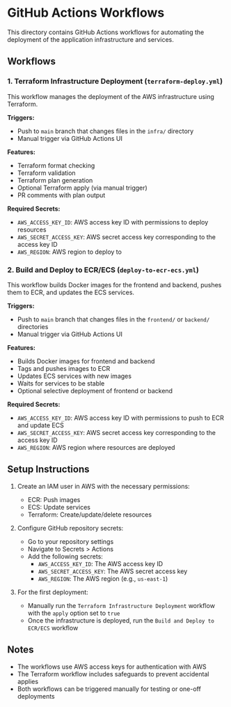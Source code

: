 # GitHub Actions Workflows

This directory contains GitHub Actions workflows for automating the deployment of the application infrastructure and services.

## Workflows

### 1. Terraform Infrastructure Deployment (`terraform-deploy.yml`)

This workflow manages the deployment of the AWS infrastructure using Terraform.

**Triggers:**
- Push to `main` branch that changes files in the `infra/` directory
- Manual trigger via GitHub Actions UI

**Features:**
- Terraform format checking
- Terraform validation
- Terraform plan generation
- Optional Terraform apply (via manual trigger)
- PR comments with plan output

**Required Secrets:**
- `AWS_ACCESS_KEY_ID`: AWS access key ID with permissions to deploy resources
- `AWS_SECRET_ACCESS_KEY`: AWS secret access key corresponding to the access key ID
- `AWS_REGION`: AWS region to deploy to

### 2. Build and Deploy to ECR/ECS (`deploy-to-ecr-ecs.yml`)

This workflow builds Docker images for the frontend and backend, pushes them to ECR, and updates the ECS services.

**Triggers:**
- Push to `main` branch that changes files in the `frontend/` or `backend/` directories
- Manual trigger via GitHub Actions UI

**Features:**
- Builds Docker images for frontend and backend
- Tags and pushes images to ECR
- Updates ECS services with new images
- Waits for services to be stable
- Optional selective deployment of frontend or backend

**Required Secrets:**
- `AWS_ACCESS_KEY_ID`: AWS access key ID with permissions to push to ECR and update ECS
- `AWS_SECRET_ACCESS_KEY`: AWS secret access key corresponding to the access key ID
- `AWS_REGION`: AWS region where resources are deployed

## Setup Instructions

1. Create an IAM user in AWS with the necessary permissions:
   - ECR: Push images
   - ECS: Update services
   - Terraform: Create/update/delete resources

2. Configure GitHub repository secrets:
   - Go to your repository settings
   - Navigate to Secrets > Actions
   - Add the following secrets:
     - `AWS_ACCESS_KEY_ID`: The AWS access key ID
     - `AWS_SECRET_ACCESS_KEY`: The AWS secret access key
     - `AWS_REGION`: The AWS region (e.g., `us-east-1`)

3. For the first deployment:
   - Manually run the `Terraform Infrastructure Deployment` workflow with the `apply` option set to `true`
   - Once the infrastructure is deployed, run the `Build and Deploy to ECR/ECS` workflow

## Notes

- The workflows use AWS access keys for authentication with AWS
- The Terraform workflow includes safeguards to prevent accidental applies
- Both workflows can be triggered manually for testing or one-off deployments